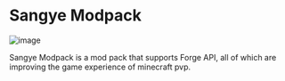 # Sangye Modpack
![image](https://s1.ax1x.com/2022/10/13/xaJFqH.png)

Sangye Modpack is a mod pack that supports Forge API, all of which are improving the game experience of minecraft pvp.
